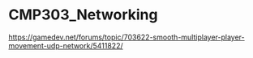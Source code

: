 # CMP303_Networking
 
https://gamedev.net/forums/topic/703622-smooth-multiplayer-player-movement-udp-network/5411822/